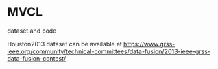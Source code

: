 # MVCL
dataset and code

Houston2013 dataset can be available at https://www.grss-ieee.org/community/technical-committees/data-fusion/2013-ieee-grss-data-fusion-contest/
